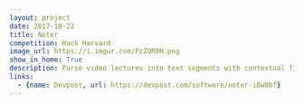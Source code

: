 ```yaml
---
layout: project
date: 2017-10-22
title: Noter
competition: Hack Harvard
image_url: https://i.imgur.com/PzZQR0H.png
show_in_home: True
description: Parse video lectures into text segments with contextual figures for study notes
links:
  - {name: Devpost, url: https://devpost.com/software/noter-i8w0bf}
---
```

